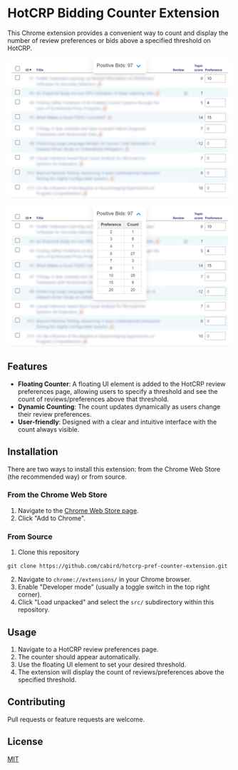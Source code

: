 
# HotCRP Bidding Counter Extension

This Chrome extension provides a convenient way to count and display the number of review preferences or bids above a specified threshold on HotCRP.

![HotCRP Bidding Counter Screenshot](screenshot1.png) 

![HotCRP Bidding Counter Screenshot](screenshot2.png)

## Features

- **Floating Counter**: A floating UI element is added to the HotCRP review preferences page, allowing users to specify a threshold and see the count of reviews/preferences above that threshold.
- **Dynamic Counting**: The count updates dynamically as users change their review preferences.
- **User-friendly**: Designed with a clear and intuitive interface with the count always visible.

## Installation

There are two ways to install this extension: from the Chrome Web Store (the recommended way) or from source.

### From the Chrome Web Store

1. Navigate to the [Chrome Web Store page](https://chrome.google.com/webstore/detail/hotcrp-bidpreference-coun/dooaffdcgmcboancmlbihgmbacghghaj).
2. Click "Add to Chrome".

### From Source

1. Clone this repository
```
git clone https://github.com/cabird/hotcrp-pref-counter-extension.git
```
2. Navigate to `chrome://extensions/` in your Chrome browser.
3. Enable "Developer mode" (usually a toggle switch in the top right corner).
4. Click "Load unpacked" and select the `src/` subdirectory within this repository.


## Usage

1. Navigate to a HotCRP review preferences page.
2. The counter should appear automatically.
3. Use the floating UI element to set your desired threshold.
4. The extension will display the count of reviews/preferences above the specified threshold.

## Contributing

Pull requests or feature requests are welcome.

## License

[MIT](https://choosealicense.com/licenses/mit/)
